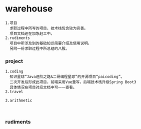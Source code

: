 # warehouse
```
1.项目
  求职过程中所写的项目，技术栈包含较为完善。
  项目文档还在加急赶工中。
2.rudiments
  项目中所涉及到的基础知识简要介绍及使用说明。
  另附一份求职过程中所总结的八股。
```
### project
```
1.coding
  知识星球“Java进阶之路&二哥编程星球”的开源项目“paicoding”。
  二次开发后形成此项目，前端采用Vue重写，后端技术栈升级Spring Boot3
  具体情况在项目对应文档中可一一查看。
2.travel
  
3.arithmetic



```
### rudiments


